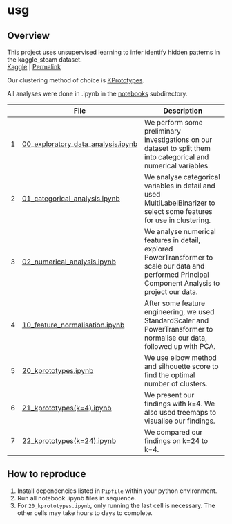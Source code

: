 # usg

## Overview

This project uses unsupervised learning to infer identify hidden patterns in the kaggle_steam dataset.  
 [Kaggle](https://www.kaggle.com/datasets/nikdavis/steam-store-games) | [Permalink](https://github.com/rxEckT/usg/blob/9d5377ae47314128a050e9b257ea01c5a4eb3575/data/01_raw/kaggle_steam.csv)

Our clustering method of choice is [KPrototypes](https://github.com/nicodv/kmodes).

 All analyses were done in .ipynb in the [notebooks](/notebooks) subdirectory.

| |File|Description|
|-|----|-----------|
|1|[00_exploratory_data_analysis.ipynb](/notebooks/00_exploratory_data_analysis.ipynb)|We perform some preliminary investigations on our dataset to split them into categorical and numerical variables.|
|2|[01_categorical_analysis.ipynb](/notebooks/01_categorical_analysis.ipynb)|We analyse categorical variables in detail and used MultiLabelBinarizer to select some features for use in clustering.|
|3|[02_numerical_analysis.ipynb](/notebooks/02_numerical_analysis.ipynb)|We analyse numerical features in detail, explored PowerTransformer to scale our data and performed Principal Component Analysis to project our data.|
|4|[10_feature_normalisation.ipynb](/notebooks/10_feature_normalisation.ipynb)|After some feature engineering, we used StandardScaler and PowerTransformer to normalise our data, followed up with PCA.|
|5|[20_kprototypes.ipynb](/notebooks/20_kprototypes.ipynb)|We use elbow method and silhouette score to find the optimal number of clusters.|
|6|[21_kprototypes(k=4).ipynb](/notebooks/21_kprototypes(k%3D4).ipynb)|We present our findings with k=4. We also used treemaps to visualise our findings.|
|7|[22_kprototypes(k=24).ipynb](/notebooks/22_kprototypes(k%3D24).ipynb)|We compared our findings on k=24 to k=4.|

## How to reproduce

1. Install dependencies listed in `Pipfile` within your python environment.
2. Run all notebook .ipynb files in sequence.
3. For `20_kprototypes.ipynb`, only running the last cell is necessary. The other cells may take hours to days to complete.
